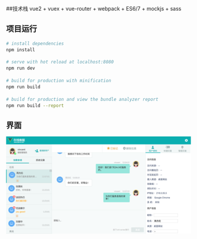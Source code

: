 
##技术栈
vue2 + vuex + vue-router + webpack + ES6/7 + mockjs + sass 
## 项目运行

``` bash
# install dependencies
npm install

# serve with hot reload at localhost:8080
npm run dev

# build for production with minification
npm run build

# build for production and view the bundle analyzer report
npm run build --report
```
## 界面
![Alt text](./static/default.png)


